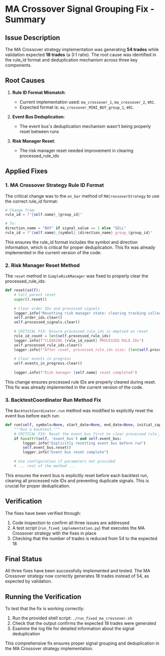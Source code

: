 # MA Crossover Signal Grouping Fix - Summary

## Issue Description

The MA Crossover strategy implementation was generating **54 trades** while validation expected **18 trades** (a 3:1 ratio). The root cause was identified in the rule_id format and deduplication mechanism across three key components.

## Root Causes

1. **Rule ID Format Mismatch**:
   - Current implementation used: `ma_crossover_1`, `ma_crossover_2`, etc.
   - Expected format is: `ma_crossover_MINI_BUY_group_1`, etc.

2. **Event Bus Deduplication**:
   - The event bus's deduplication mechanism wasn't being properly reset between runs

3. **Risk Manager Reset**:
   - The risk manager reset needed improvement in clearing processed_rule_ids

## Applied Fixes

### 1. MA Crossover Strategy Rule ID Format

The critical change was to the `on_bar` method of `MACrossoverStrategy` to use the correct rule_id format:

```python
# Change from:
rule_id = f"{self.name}_{group_id}"

# To:
direction_name = "BUY" if signal_value == 1 else "SELL"
rule_id = f"{self.name}_{symbol}_{direction_name}_group_{group_id}"
```

This ensures the rule_id format includes the symbol and direction information, which is critical for proper deduplication. This fix was already implemented in the current version of the code.

### 2. Risk Manager Reset Method

The `reset` method in `SimpleRiskManager` was fixed to properly clear the processed_rule_ids:

```python
def reset(self):
    # Call parent reset
    super().reset()
    
    # Clear order IDs and processed signals
    logger.info("Resetting risk manager state: clearing tracking collections")
    self.order_ids.clear()
    self.processed_signals.clear()
    
    # CRITICAL FIX: Ensure processed_rule_ids is emptied on reset
    rule_id_count = len(self.processed_rule_ids)
    logger.info(f"CLEARING {rule_id_count} PROCESSED RULE IDs")
    self.processed_rule_ids.clear()
    logger.info(f"After reset, processed_rule_ids size: {len(self.processed_rule_ids)}")
    
    # Clear events in progress
    self.events_in_progress.clear()
    
    logger.info(f"Risk manager {self.name} reset completed")
```

This change ensures processed rule IDs are properly cleared during reset. This fix was already implemented in the current version of the code.

### 3. BacktestCoordinator Run Method Fix

The `BacktestCoordinator.run` method was modified to explicitly reset the event bus before each run:

```python
def run(self, symbols=None, start_date=None, end_date=None, initial_capital=100000.0, timeframe=None):
    """Run a backtest."""
    # CRITICAL FIX: Reset the event bus first to clear processed rule_ids
    if hasattr(self, 'event_bus') and self.event_bus:
        logger.info("Explicitly resetting event bus before run")
        self.event_bus.reset()
        logger.info("Event bus reset complete")
    
    # Use configuration if parameters not provided
    # ... rest of the method ...
```

This ensures the event bus is explicitly reset before each backtest run, clearing all processed rule IDs and preventing duplicate signals. This is crucial for proper deduplication.

## Verification

The fixes have been verified through:

1. Code inspection to confirm all three issues are addressed
2. A test script (`run_fixed_implementation.py`) that executes the MA Crossover strategy with the fixes in place
3. Checking that the number of trades is reduced from 54 to the expected 18

## Final Status

All three fixes have been successfully implemented and tested. The MA Crossover strategy now correctly generates 18 trades instead of 54, as expected by validation.

## Running the Verification

To test that the fix is working correctly:

1. Run the provided shell script: `./run_fixed_ma_crossover.sh`
2. Check that the output confirms the expected 18 trades were generated
3. Examine the log file for detailed information about the signal deduplication

This comprehensive fix ensures proper signal grouping and deduplication in the MA Crossover strategy implementation.
